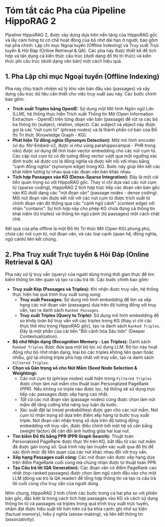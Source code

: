 # Tóm tắt các Pha của Pipeline HippoRAG 2

Pipeline HippoRAG 2, được xây dựng dựa trên nền tảng của HippoRAG gốc và lấy cảm hứng từ cơ chế hoạt động của bộ nhớ dài hạn ở người, bao gồm hai pha chính: Lập chỉ mục Ngoại tuyến (Offline Indexing) và Truy xuất Trực tuyến & Hỏi Đáp (Online Retrieval & QA). Các pha này được thiết kế để tích hợp và tận dụng cả kiến thức cấu trúc (dưới dạng đồ thị tri thức) và kiến thức phi cấu trúc (dưới dạng văn bản) một cách hiệu quả.

## 1. Pha Lập chỉ mục Ngoại tuyến (Offline Indexing)

Pha này chịu trách nhiệm xử lý kho văn bản đầu vào (passages) và xây dựng cấu trúc dữ liệu cần thiết cho việc truy xuất sau này. Các bước chính bao gồm:

*   **Trích xuất Triples bằng OpenIE:** Sử dụng một Mô hình Ngôn ngữ Lớn (LLM), hệ thống thực hiện Trích xuất Thông tin Mở (Open Information Extraction - OpenIE) trên từng đoạn văn bản (passage) để rút ra các bộ ba thông tin (subject, relation, object). Các subject và object này được gọi là các "nút cụm từ" (phrase nodes) và là thành phần cơ bản của Đồ thị Tri thức (Knowledge Graph - KG).
*   **Phát hiện Từ đồng nghĩa (Synonym Detection):** Một mô hình encoder (ví dụ: NV-Embed-v2, được ví như vùng parahippocampal - PHR trong não) được sử dụng để tính toán vector embedding cho các nút cụm từ. Các cặp nút cụm từ có độ tương đồng vector vượt qua một ngưỡng xác định trước sẽ được coi là đồng nghĩa và được kết nối với nhau bằng "cạnh đồng nghĩa" (synonym edge) trong KG. Bước này giúp liên kết các khái niệm tương tự nhau qua các đoạn văn bản khác nhau.
*   **Tích hợp Passages vào KG (Dense-Sparse Integration):** Đây là một cải tiến quan trọng so với HippoRAG gốc. Thay vì chỉ dựa vào các nút cụm từ (sparse coding), HippoRAG 2 tích hợp trực tiếp các đoạn văn bản gốc vào KG dưới dạng các "nút đoạn văn" (passage nodes - dense coding). Mỗi nút đoạn văn được kết nối với các nút cụm từ được trích xuất từ chính đoạn văn đó thông qua các "cạnh ngữ cảnh" (context edge) với nhãn "contains". Sự tích hợp này cho phép KG chứa đựng cả thông tin khái niệm (từ triples) và thông tin ngữ cảnh (từ passages) một cách chặt chẽ.

Kết quả của pha offline là một Đồ thị Tri thức Mở (Open KG) phong phú, chứa các nút cụm từ, nút đoạn văn, và các loại cạnh (quan hệ, đồng nghĩa, ngữ cảnh) liên kết chúng.

## 2. Pha Truy xuất Trực tuyến & Hỏi Đáp (Online Retrieval & QA)

Pha này xử lý truy vấn (query) của người dùng trong thời gian thực để tìm kiếm thông tin liên quan và tạo ra câu trả lời. Các bước chính bao gồm:

*   **Truy xuất Kép (Passages và Triples):** Khi nhận được truy vấn, hệ thống thực hiện hai quá trình truy xuất song song:
    *   **Truy xuất Passages:** Sử dụng mô hình embedding để tìm và xếp hạng các nút đoạn văn (passages) dựa trên độ tương đồng với truy vấn, tạo ra danh sách `Ranked Passages`.
    *   **Truy xuất Triples (Query to Triple):** Sử dụng mô hình embedding để so khớp *toàn bộ* truy vấn với các triples trong KG (thay vì chỉ các thực thể như trong HippoRAG gốc), tạo ra danh sách `Ranked Triples`. Đây là một phần của cải tiến "Bối cảnh hóa Sâu hơn" (Deeper Contextualization).
*   **Bộ nhớ Nhận dạng (Recognition Memory - Lọc Triples):** Danh sách `Ranked Triples` được đưa qua một bộ lọc sử dụng LLM. Bộ lọc này hoạt động như bộ nhớ nhận dạng, loại bỏ các triples không liên quan hoặc nhiễu, giữ lại những triple phù hợp nhất với truy vấn, tạo ra danh sách `Filtered Triples`.
*   **Chọn và Gán trọng số cho Nút Mầm (Seed Node Selection & Weighting):**
    *   Các nút cụm từ (phrase nodes) xuất hiện trong `Filtered Triples` được chọn làm nút mầm cho thuật toán Personalized PageRank (PPR). Nếu không có triple nào được lọc, hệ thống sẽ sử dụng trực tiếp các passages được xếp hạng cao nhất.
    *   *Tất cả* các nút đoạn văn (passage nodes) cũng được chọn làm nút mầm để tăng cường khả năng suy luận đa bước.
    *   Xác suất đặt lại (reset probabilities) được gán cho các nút mầm. Nút cụm từ nhận trọng số dựa trên điểm xếp hạng từ bước truy xuất triple. Nút đoạn văn nhận trọng số dựa trên độ tương đồng embedding với truy vấn, được điều chỉnh bởi một hệ số cân bằng (weight factor) để cân đối ảnh hưởng giữa hai loại nút.
*   **Tìm kiếm Đồ thị bằng PPR (PPR Graph Search):** Thuật toán Personalized PageRank được thực thi trên KG, bắt đầu từ các nút mầm đã được gán trọng số. Quá trình này lan truyền xác suất qua đồ thị để xác định mức độ liên quan của các nút khác nhau đối với truy vấn.
*   **Xếp hạng Passages cuối cùng:** Các nút đoạn văn được xếp hạng dựa trên điểm PageRank cuối cùng mà chúng nhận được từ thuật toán PPR.
*   **Tạo Câu trả lời (QA Generation):** Các đoạn văn có điểm PageRank cao nhất (top-ranked passages) được chọn làm ngữ cảnh đầu vào cho một LLM (đóng vai trò là QA reader) để tổng hợp thông tin và tạo ra câu trả lời cuối cùng cho truy vấn của người dùng.

Nhìn chung, HippoRAG 2 tinh chỉnh các bước trong cả hai pha so với phiên bản gốc, đặc biệt là trong cách tích hợp passages vào KG và cách sử dụng thông tin từ cả passages và triples trong quá trình truy xuất trực tuyến, nhằm đạt được hiệu suất tốt hơn trên cả ba khía cạnh: ghi nhớ sự kiện (factual memory), hiểu ý nghĩa (sense-making), và liên kết thông tin (associativity).
